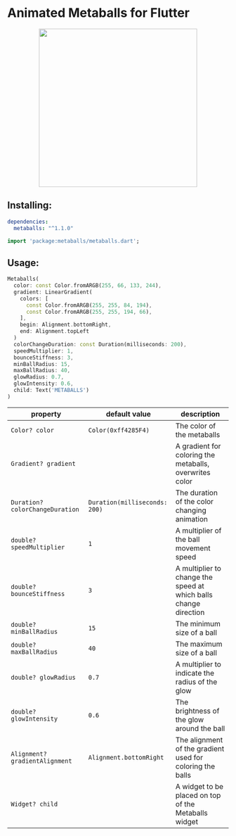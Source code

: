 <!-- 
This README describes the package. If you publish this package to pub.dev,
this README's contents appear on the landing page for your package.

For information about how to write a good package README, see the guide for
[writing package pages](https://dart.dev/guides/libraries/writing-package-pages). 

For general information about developing packages, see the Dart guide for
[creating packages](https://dart.dev/guides/libraries/create-library-packages)
and the Flutter guide for
[developing packages and plugins](https://flutter.dev/developing-packages). 
-->

# Animated Metaballs for Flutter

<p align="center">
  <img src="https://raw.githubusercontent.com/T99Rots/readme_data/main/flutter/metaballs/metaballs.webp" width="360px">
</p>

## Installing:
```yaml
dependencies:
  metaballs: "^1.1.0"
```
```dart
import 'package:metaballs/metaballs.dart';
```
## Usage:
```dart
Metaballs(
  color: const Color.fromARGB(255, 66, 133, 244),
  gradient: LinearGradient(
    colors: [
      const Color.fromARGB(255, 255, 84, 194),
      const Color.fromARGB(255, 255, 194, 66),
    ],
    begin: Alignment.bottomRight,
    end: Alignment.topLeft
  )
  colorChangeDuration: const Duration(milliseconds: 200),
  speedMultiplier: 1,
  bounceStiffness: 3,
  minBallRadius: 15,
  maxBallRadius: 40,
  glowRadius: 0.7,
  glowIntensity: 0.6,
  child: Text('METABALLS')
)
```

| property                        | default value                 | description                                                      |
|---------------------------------|-------------------------------|------------------------------------------------------------------|
| `Color? color`                  | `Color(0xff4285F4)`           | The color of the metaballs                                       |
| `Gradient? gradient`            |                               | A gradient for coloring the metaballs, overwrites color          |
| `Duration? colorChangeDuration` | `Duration(milliseconds: 200)` | The duration of the color changing animation                     |
| `double? speedMultiplier`       | `1`                           | A multiplier of the ball movement speed                          |
| `double? bounceStiffness`       | `3`                           | A multiplier to change the speed at which balls change direction |
| `double? minBallRadius`         | `15`                          | The minimum size of a ball                                       |
| `double? maxBallRadius`         | `40`                          | The maximum size of a ball                                       |
| `double? glowRadius`            | `0.7`                         | A multiplier to indicate the radius of the glow                  |
| `double? glowIntensity`         | `0.6`                         | The brightness of the glow around the ball                       |
| `Alignment? gradientAlignment`  | `Alignment.bottomRight`       | The alignment of the gradient used for coloring the balls        |
| `Widget? child`                 |                               | A widget to be placed on top of the Metaballs widget             |